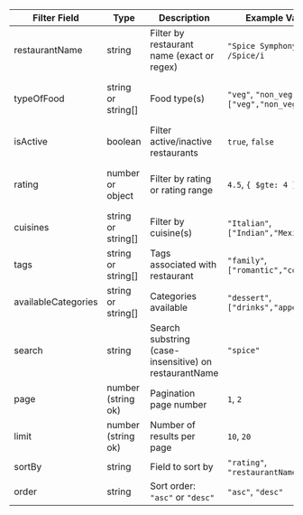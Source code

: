 | Filter Field       | Type               | Description                                       | Example Values                   | Notes                              |
|--------------------|--------------------|-------------------------------------------------|---------------------------------|-----------------------------------|
| restaurantName     | string             | Filter by restaurant name (exact or regex)      | `"Spice Symphony"`, `/Spice/i`  | Use regex for case-insensitive search |
| typeOfFood         | string or string[] | Food type(s)                                    | `"veg"`, `"non_veg"`, `["veg","non_veg"]` | Array values treated as OR        |
| isActive           | boolean            | Filter active/inactive restaurants               | `true`, `false`                 |                                   |
| rating             | number or object   | Filter by rating or rating range                  | `4.5`, `{ $gte: 4 }`           | Supports MongoDB query operators  |
| cuisines           | string or string[] | Filter by cuisine(s)                              | `"Italian"`, `["Indian","Mexican"]` |                                   |
| tags               | string or string[] | Tags associated with restaurant                   | `"family"`, `["romantic","cozy"]` |                                   |
| availableCategories| string or string[] | Categories available                              | `"dessert"`, `["drinks","appetizers"]` |                                   |
| search             | string             | Search substring (case-insensitive) on restaurantName | `"spice"`                      | Uses regex internally              |
| page               | number (string ok) | Pagination page number                            | `1`, `2`                       | Used for skip calculation          |
| limit              | number (string ok) | Number of results per page                        | `10`, `20`                     |                                   |
| sortBy             | string             | Field to sort by                                  | `"rating"`, `"restaurantName"` |                                   |
| order              | string             | Sort order: `"asc"` or `"desc"`                   | `"asc"`, `"desc"`              |                                   |
